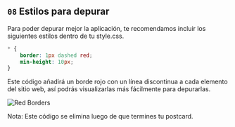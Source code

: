 ## `08` Estilos para depurar

Para poder depurar mejor la aplicación, te recomendamos incluir los siguientes estilos dentro de tu style.css.

```css
* {
	border: 1px dashed red;
	min-height: 10px;
}
```

Este código añadirá un borde rojo con un línea discontinua a cada elemento del sitio web, así podrás visualizarlas más fácilmente para depurarlas.

![Red Borders](../assets/red-borders.png?raw=true)

Nota: Este código se elimina luego de que termines tu postcard.